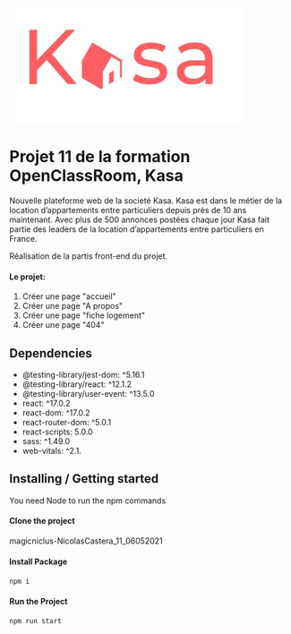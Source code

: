 ![logo Kasa](https://github.com/magicniclus/magicniclus-NicolasCastera_11_06052021/blob/main/public/img/logo.jpeg?raw=true) 

# Projet 11 de la formation OpenClassRoom, Kasa
Nouvelle plateforme web de la societé Kasa. Kasa est dans le métier de la location d’appartements entre particuliers depuis près de 10 ans maintenant. Avec plus de 500 annonces postées chaque jour Kasa fait partie des leaders de la location d’appartements entre particuliers en France.

Réalisation de la partis front-end du projet.

#### Le projet:
1. Créer une page "accueil"
2. Créer une page "A propos"
3. Créer une page "fiche logement"
4. Créer une page "404"

## Dependencies
- @testing-library/jest-dom: ^5.16.1
- @testing-library/react: ^12.1.2
- @testing-library/user-event: ^13.5.0
- react: ^17.0.2
- react-dom: ^17.0.2
- react-router-dom: ^5.0.1
- react-scripts: 5.0.0
- sass: ^1.49.0
- web-vitals: ^2.1.

## Installing / Getting started
You need Node to run the npm commands

#### Clone the project
magicniclus-NicolasCastera_11_06052021

#### Install Package
```
npm i 
```

#### Run the Project
```
npm run start
```